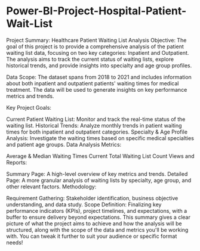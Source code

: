 # Power-BI-Project-Hospital-Patient-Wait-List


Project Summary: Healthcare Patient Waiting List Analysis
Objective:
The goal of this project is to provide a comprehensive analysis of the patient waiting list data, focusing on two key categories: Inpatient and Outpatient. The analysis aims to track the current status of waiting lists, explore historical trends, and provide insights into specialty and age group profiles.

Data Scope:
The dataset spans from 2018 to 2021 and includes information about both inpatient and outpatient patients' waiting times for medical treatment. The data will be used to generate insights on key performance metrics and trends.

Key Project Goals:

Current Patient Waiting List: Monitor and track the real-time status of the waiting list.
Historical Trends: Analyze monthly trends in patient waiting times for both inpatient and outpatient categories.
Specialty & Age Profile Analysis: Investigate the waiting times based on specific medical specialties and patient age groups.
Data Analysis Metrics:

Average & Median Waiting Times
Current Total Waiting List Count
Views and Reports:

Summary Page: A high-level overview of key metrics and trends.
Detailed Page: A more granular analysis of waiting lists by specialty, age group, and other relevant factors.
Methodology:

Requirement Gathering: Stakeholder identification, business objective understanding, and data study.
Scope Definition: Finalizing key performance indicators (KPIs), project timelines, and expectations, with a buffer to ensure delivery beyond expectations.
This summary gives a clear picture of what the project aims to achieve and how the analysis will be structured, along with the scope of the data and metrics you'll be working with. You can tweak it further to suit your audience or specific format needs!
